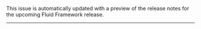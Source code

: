 This issue is automatically updated with a preview of the release notes for the upcoming Fluid Framework release.

---
